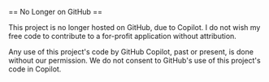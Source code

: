 == No Longer on GitHub ==

This project is no longer hosted on GitHub, due to Copilot.
I do not wish my free code to contribute to a for-profit application without attribution.  

Any use of this project's code by GitHub Copilot, past or present, is done
without our permission.  We do not consent to GitHub's use of this project's
code in Copilot.

